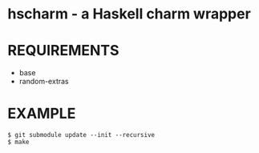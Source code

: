 # hscharm - a Haskell charm wrapper

# REQUIREMENTS

* base
* random-extras

# EXAMPLE

```
$ git submodule update --init --recursive
$ make
```
